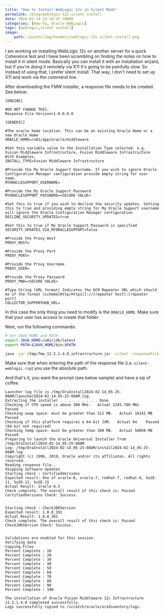 ```yaml
---
title: "How to Install WebLogic 12c in Silent Mode"
permalink: /blog/weblogic-12c-silent-install
date: 2024-02-14 13:19:37 +0800
categories: [How-To, Oracle WebLogic]
tags: [weblogic,silent install] 
image:
    path: /assets/img/headers/weblogic-12c-silent-install.png
---
```



I am working on installing WebLogic 12c on another server for a quick Coherence test and I have been scrambling on finding the notes on how to install it in silent mode. Basically you can install it with an installation wizard, but if you're doing it remotely via X11 it's going to be painfully slow. So instead of using that, I prefer silent install. That way, I don't need to set up X11 and work via the command line.

After downloading the FMW installer, a response file needs to be created. See below:

```properties
[ENGINE]

#DO NOT CHANGE THIS.
Response File Version=1.0.0.0.0

[GENERIC]

#The oracle home location. This can be an existing Oracle Home or a new Oracle Home
ORACLE_HOME=/u01/app/oracle/middleware

#Set this variable value to the Installation Type selected. e.g. Fusion Middleware Infrastructure, Fusion Middleware Infrastructure With Examples.
INSTALL_TYPE=Fusion Middleware Infrastructure

#Provide the My Oracle Support Username. If you wish to ignore Oracle Configuration Manager configuration provide empty string for user name.
MYORACLESUPPORT_USERNAME=

#Provide the My Oracle Support Password
MYORACLESUPPORT_PASSWORD=<SECURE VALUE>

#Set this to true if you wish to decline the security updates. Setting this to true and providing empty string for My Oracle Support username will ignore the Oracle Configuration Manager configuration
DECLINE_SECURITY_UPDATES=true

#Set this to true if My Oracle Support Password is specified
SECURITY_UPDATES_VIA_MYORACLESUPPORT=false

#Provide the Proxy Host
PROXY_HOST=

#Provide the Proxy Port
PROXY_PORT=

#Provide the Proxy Username
PROXY_USER=

#Provide the Proxy Password
PROXY_PWD=<SECURE VALUE>

#Type String (URL format) Indicates the OCM Repeater URL which should be of the format [scheme[Http/Https]]://[repeater host]:[repeater port]
COLLECTOR_SUPPORTHUB_URL=
```

In this case the only thing you need to modify is the `ORACLE_HOME`. Make sure that your user has access to create that folder.

Next, run the following commands:

```bash
# Set JAVA_HOME and PATH
export JAVA_HOME=/u01/jdk/latest
export PATH=$JAVA_HOME/bin:$PATH

java -jar /tmp/fmw_12.2.1.4.0_infrastructure.jar -silent -responseFile /u01/silent-weblogic.rsp
```

Make sure that when entering the path of the response file (i.e. `silent-weblogic.rsp`) you use the absolute path. 

And that's it, you want the prompt (see below sample) and have a sip of coffee.

```
Launcher log file is /tmp/OraInstall2024-02-14_05-25-08AM/launcher2024-02-14_05-25-08AM.log.
Extracting the installer . . . . . . . . . Done
Checking if CPU speed is above 300 MHz.   Actual 2245.780 MHz    Passed
Checking swap space: must be greater than 512 MB.   Actual 16141 MB    Passed
Checking if this platform requires a 64-bit JVM.   Actual 64    Passed (64-bit not required)
Checking temp space: must be greater than 300 MB.   Actual 56050 MB    Passed
Preparing to launch the Oracle Universal Installer from /tmp/OraInstall2024-02-14_05-25-08AM
Log: /tmp/OraInstall2024-02-14_05-25-08AM/install2024-02-14_05-25-08AM.log
Copyright (c) 1996, 2019, Oracle and/or its affiliates. All rights reserved.
Reading response file..
Skipping Software Updates
Starting check : CertifiedVersions
Expected result: One of oracle-6, oracle-7, redhat-7, redhat-6, SuSE-11, SuSE-12, SuSE-15
Actual Result: oracle-8.5
Check complete. The overall result of this check is: Passed
CertifiedVersions Check: Success.


Starting check : CheckJDKVersion
Expected result: 1.8.0_191
Actual Result: 1.8.0_361
Check complete. The overall result of this check is: Passed
CheckJDKVersion Check: Success.


Validations are enabled for this session.
Verifying data
Copying Files
Percent Complete : 10
Percent Complete : 20
Percent Complete : 30
Percent Complete : 40
Percent Complete : 50
Percent Complete : 60
Percent Complete : 70
Percent Complete : 80
Percent Complete : 90
Percent Complete : 100

The installation of Oracle Fusion Middleware 12c Infrastructure 12.2.1.4.0 completed successfully.
Logs successfully copied to /scratch/oracle/oraInventory/logs.
```